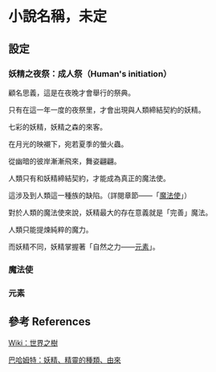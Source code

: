 # 小說名稱，未定

## 設定

### 妖精之夜祭：成人祭（Human's initiation）

顧名思義，這是在夜晚才會舉行的祭典。

只有在這一年一度的夜祭里，才會出現與人類締結契約的妖精。

七彩的妖精，妖精之森的來客。

在月光的映襯下，宛若夏季的螢火蟲。

從幽暗的彼岸漸漸飛來，舞姿翩翩。

人類只有和妖精締結契約，才能成為真正的魔法使。

這涉及到人類這一種族的缺陷。（詳閱章節——「[魔法使](#魔法使)」） 

對於人類的魔法使來說，妖精最大的存在意義就是「完善」魔法。

人類只能提煉純粹的魔力。

而妖精不同，妖精掌握著「自然之力——[元素](#元素)」。



###  魔法使



### 元素



## 參考 References

[Wiki：世界之樹](https://zh.wikipedia.org/wiki/世界之树)

[巴哈姆特：妖精、精靈的種類、由來](https://forum.gamer.com.tw/C.php?bsn=203&snA=44)